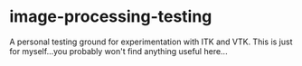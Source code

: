 # image-processing-testing

A personal testing ground for experimentation with ITK and VTK. This is just for myself...you 
probably won't find anything useful here...
